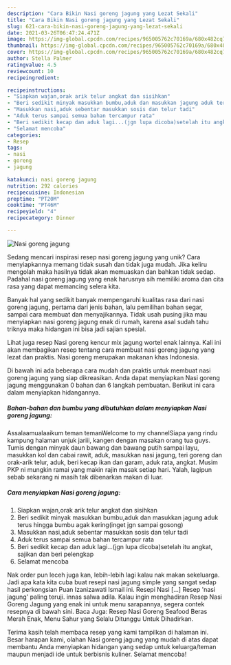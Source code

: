 ```yaml
---
description: "Cara Bikin Nasi goreng jagung yang Lezat Sekali"
title: "Cara Bikin Nasi goreng jagung yang Lezat Sekali"
slug: 621-cara-bikin-nasi-goreng-jagung-yang-lezat-sekali
date: 2021-03-26T06:47:24.471Z
image: https://img-global.cpcdn.com/recipes/965005762c70169a/680x482cq70/nasi-goreng-jagung-foto-resep-utama.jpg
thumbnail: https://img-global.cpcdn.com/recipes/965005762c70169a/680x482cq70/nasi-goreng-jagung-foto-resep-utama.jpg
cover: https://img-global.cpcdn.com/recipes/965005762c70169a/680x482cq70/nasi-goreng-jagung-foto-resep-utama.jpg
author: Stella Palmer
ratingvalue: 4.5
reviewcount: 10
recipeingredient:

recipeinstructions:
- "Siapkan wajan,orak arik telur angkat dan sisihkan"
- "Beri sedikit minyak masukkan bumbu,aduk dan masukkan jagung aduk terus hingga bumbu agak kering(inget jgn sampai gosong)"
- "Masukkan nasi,aduk sebentar masukkan sosis dan telur tadi"
- "Aduk terus sampai semua bahan tercampur rata"
- "Beri sedikit kecap dan aduk lagi...(jgn lupa dicoba)setelah itu angkat, sajikan dan beri pelengkap"
- "Selamat mencoba"
categories:
- Resep
tags:
- nasi
- goreng
- jagung

katakunci: nasi goreng jagung 
nutrition: 292 calories
recipecuisine: Indonesian
preptime: "PT20M"
cooktime: "PT46M"
recipeyield: "4"
recipecategory: Dinner

---
```



![Nasi goreng jagung](https://img-global.cpcdn.com/recipes/965005762c70169a/680x482cq70/nasi-goreng-jagung-foto-resep-utama.jpg)

Sedang mencari inspirasi resep nasi goreng jagung yang unik? Cara menyiapkannya memang tidak susah dan tidak juga mudah. Jika keliru mengolah maka hasilnya tidak akan memuaskan dan bahkan tidak sedap. Padahal nasi goreng jagung yang enak harusnya sih memiliki aroma dan cita rasa yang dapat memancing selera kita.

Banyak hal yang sedikit banyak mempengaruhi kualitas rasa dari nasi goreng jagung, pertama dari jenis bahan, lalu pemilihan bahan segar, sampai cara membuat dan menyajikannya. Tidak usah pusing jika mau menyiapkan nasi goreng jagung enak di rumah, karena asal sudah tahu triknya maka hidangan ini bisa jadi sajian spesial.

Lihat juga resep Nasi goreng kencur mix jagung wortel enak lainnya. Kali ini akan membagikan resep tentang cara membuat nasi goreng jagung yang lezat dan praktis. Nasi goreng merupakan makanan khas Indonesia.


Di bawah ini ada beberapa cara mudah dan praktis untuk membuat nasi goreng jagung yang siap dikreasikan. Anda dapat menyiapkan Nasi goreng jagung menggunakan 0 bahan dan 6 langkah pembuatan. Berikut ini cara dalam menyiapkan hidangannya.

<!--inarticleads1-->

##### Bahan-bahan dan bumbu yang dibutuhkan dalam menyiapkan Nasi goreng jagung:



Assalaamualaaikum teman temanWelcome to my channelSiapa yang rindu kampung halaman unjuk jariii, kangen dengan masakan orang tua guys. Tumis dengan minyak daun bawang dan bawang putih sampai layu, masukkan kol dan cabai rawit, aduk, masukkan nasi jagung, teri goreng dan orak-arik telur, aduk, beri kecap ikan dan garam, aduk rata, angkat. Musim PKP ni mungkin ramai yang makin rajin masak setiap hari. Yalah, lagipun sebab sekarang ni masih tak dibenarkan makan di luar. 

<!--inarticleads2-->

##### Cara menyiapkan Nasi goreng jagung:

1. Siapkan wajan,orak arik telur angkat dan sisihkan
1. Beri sedikit minyak masukkan bumbu,aduk dan masukkan jagung aduk terus hingga bumbu agak kering(inget jgn sampai gosong)
1. Masukkan nasi,aduk sebentar masukkan sosis dan telur tadi
1. Aduk terus sampai semua bahan tercampur rata
1. Beri sedikit kecap dan aduk lagi...(jgn lupa dicoba)setelah itu angkat, sajikan dan beri pelengkap
1. Selamat mencoba


Nak order pun leceh juga kan, lebih-lebih lagi kalau nak makan sekeluarga. Jadi apa kata kita cuba buat resepi nasi jagung simple yang sangat sedap hasil perkongsian Puan Izanizawati Ismail‎ ini. Resepi Nasi […] Resep &#39;nasi jagung&#39; paling teruji. innas salwa adila. Kalau ingin menghadiran Resep Nasi Goreng Jagung yang enak ini untuk menu sarapannya, segera contek resepnya di bawah sini. Baca Juga: Resep Nasi Goreng Seafood Beras Merah Enak, Menu Sahur yang Selalu Ditunggu Untuk Dihadirkan. 

Terima kasih telah membaca resep yang kami tampilkan di halaman ini. Besar harapan kami, olahan Nasi goreng jagung yang mudah di atas dapat membantu Anda menyiapkan hidangan yang sedap untuk keluarga/teman maupun menjadi ide untuk berbisnis kuliner. Selamat mencoba!
